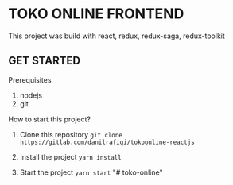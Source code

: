 # TOKO ONLINE FRONTEND

This project was build with react, redux, redux-saga, redux-toolkit

## GET STARTED

Prerequisites

1. nodejs
2. git

How to start this project?

1. Clone this repository `git clone https://gitlab.com/danilrafiqi/tokoonline-reactjs`

2. Install the project `yarn install`

3. Start the project `yarn start`
"# toko-online" 
